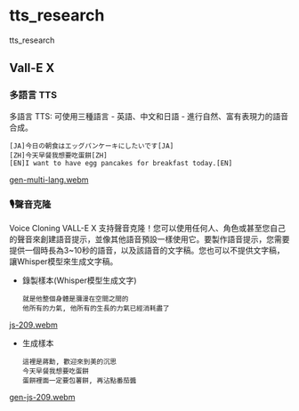 # tts_research
tts_research


## Vall-E X

### 多語言 TTS
多語言 TTS: 可使用三種語言 - 英語、中文和日語 - 進行自然、富有表現力的語音合成。


    [JA]今日の朝食はエッグパンケーキにしたいです[JA]
    [ZH]今天早餐我想要吃蛋餅[ZH]
    [EN]I want to have egg pancakes for breakfast today.[EN]
    

[gen-multi-lang.webm](https://github.com/bensonbs/tts_research/assets/120996184/495b11b1-1731-4014-86de-7e0a1bc56146)

### 🎙聲音克隆
Voice Cloning VALL-E X 支持聲音克隆！您可以使用任何人、角色或甚至您自己的聲音來創建語音提示，並像其他語音預設一樣使用它。要製作語音提示，您需要提供一個時長為3~10秒的語音，以及該語音的文字稿。您也可以不提供文字稿，讓Whisper模型來生成文字稿。

    
- 錄製樣本(Whisper模型生成文字)

      就是他整個身體是瀰漫在空間之間的
      他所有的力氣, 他所有的生長的力氣已經消耗盡了
[js-209.webm](https://github.com/bensonbs/tts_research/assets/120996184/f2da39de-5783-46c3-b032-873b4e9e3dde)

- 生成樣本

      這裡是蔣勳, 歡迎來到美的沉思
      今天早餐我想要吃蛋餅
      蛋餅裡面一定要包薯餅, 再沾點番茄醬
[gen-js-209.webm](https://github.com/bensonbs/tts_research/assets/120996184/3f6aa6be-5912-4eb7-8b11-60d686c6193e)

